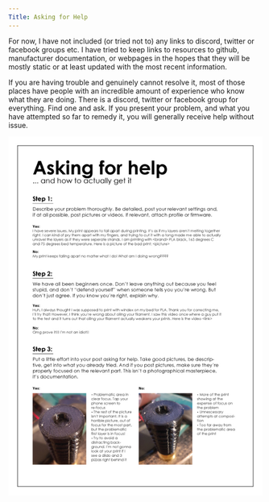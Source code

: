 ```yaml
---
Title: Asking for Help
---
```

<!-- Google tag (gtag.js) -->
<script async src="https://www.googletagmanager.com/gtag/js?id=G-VWF4MQCNTG"></script>
<script>
  window.dataLayer = window.dataLayer || [];
  function gtag(){dataLayer.push(arguments);}
  gtag('js', new Date());

  gtag('config', 'G-VWF4MQCNTG');
</script>

For now, I have not included (or tried not to) any links to discord, twitter or facebook groups etc. I have tried to keep links to resources to github, manufacturer documentation, or webpages in the hopes that they will be mostly static or at least updated with the most recent information.

If you are having trouble and genuinely cannot resolve it, most of those places have people with an incredible amount of experience who know what they are doing. There is a discord, twitter or facebook group for everything. Find one and ask. If you present your problem, and what you have attempted so far to remedy it, you will generally receive help without issue.

![Asking for Help](https://raw.githubusercontent.com/dtjager/3D-Printing-Resources/main/docs/images/z8rtq0q252541.jpg)
